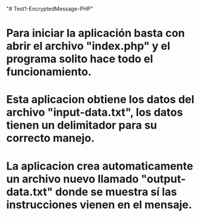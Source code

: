 "# Test1-EncryptedMessage-PHP" 
# Para iniciar la aplicación basta con abrir el archivo "index.php" y el programa solito hace todo el funcionamiento.
# Esta aplicacion obtiene los datos del archivo "input-data.txt", los datos tienen un delimitador para su correcto manejo.
# La aplicacion crea automaticamente un archivo nuevo llamado "output-data.txt" donde se muestra sí las instrucciones vienen en el mensaje.
